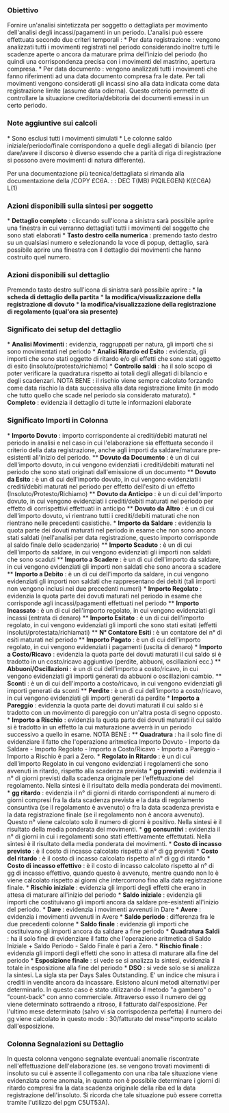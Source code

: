 ### Obiettivo
Fornire un'analisi sintetizzata per soggetto o dettagliata per movimento dell'analisi degli incassi/pagamenti in un periodo.
L'analisi può essere effettuata secondo due criteri temporali : 
\* Per data registrazione :  vengono analizzati tutti i movimenti registrati nel periodo considerando inoltre tutti le scadenze aperte o ancora da maturare prima dell'inizio del periodo (ho quindi una corrispondenza precisa con i movimenti del mastrino, apertura compresa.
\* Per data documento :  vengono analizzati tutti i movimenti che fanno riferimenti ad una data documento compresa fra le date. Per tali movimenti vengono considerati gli incassi sino alla data indicata come data registrazione limite (assume data odierna). Questo criterio permette di controllare la situazione creditoria/debitoria dei documenti emessi in un certo periodo.

### Note aggiuntive sui calcoli
\* Sono esclusi tutti i movimenti simulati
\* Le colonne saldo iniziale/periodo/finale corrispondono a quelle degli allegati di bilancio (per dare/avere il discorso è diverso essendo che a parità di riga di registrazione si possono avere movimenti di natura differente).

Per una documentazione più tecnica/dettagliata si rimanda alla documentazione della /COPY £C6A.
 :  : DEC T(MB) P(QILEGEN) K(£C6A) L(1)

### Azioni disponibili sulla sintesi per soggetto
\* **Dettaglio completo** :  cliccando sull'icona a sinistra sarà possibile aprire una finestra in cui verranno dettagliati tutti i movimenti del soggetto che sono stati elaborati
\* **Tasto destro cella numerica** :  premendo tasto destro su un qualsiasi numero e selezionando la voce di popup, dettaglio, sarà possibile aprire una finestra con il dettaglio dei movimenti che hanno costruito quel numero.

### Azioni disponibili sul dettaglio
Premendo tasto destro sull'icona di sinistra sarà possibile aprire : 
\* **la scheda di dettaglio della partita**
\* **la modifica/visualizzazione della registrazione di dovuto**
\* **la modifica/visualizzazione della registrazione di regolamento (qual'ora sia presente)**

### Significato dei setup del dettaglio
\* **Analisi Movimenti** :  evidenzia, raggruppati per natura, gli importi che si sono movimentati nel periodo
\* **Analisi Ritardo ed Esito** :  evidenzia, gli importi che sono stati oggetto di ritardo e/o gli effetti che sono stati oggetto di esito (insoluto/protesto/richiamo)
\* **Controllo saldi** :  ha il solo scopo di poter verificare la quadratura rispetto ai totali degli allegati di bilancio e degli scadenzari. NOTA BENE :  il rischio viene sempre calcolato forzando come data rischio la data successiva alla data registrazione limite (in modo che tutto quello che scade nel periodo sia considerato maturato).
\* **Completo** :  evidenzia il dettaglio di tutte le informazioni elaborate

### Significato Importi in Colonna
\* **Importo Dovuto** :  importo corrispondente ai crediti/debiti maturati nel periodo in analisi e nel caso in cui l'elaborazione sia effettuata secondo il criterio della data registrazione, anche agli importi da saldare/maturare pre-esistenti all'inizio del periodo.
\*\* **Dovuto da Documento** :  è un di cui dell'importo dovuto, in cui vengono evidenziati i crediti/debiti maturati nel periodo che sono stati originati dall'emissione di un documento
\*\* **Dovuto da Esito** :  è un di cui dell'importo dovuto, in cui vengono evidenziati i crediti/debiti maturati nel periodo per effetto dell'esito di un effetto (Insoluto/Protesto/Richiamo)
\*\* **Dovuto da Anticipo** :  è un di cui dell'importo dovuto, in cui vengono evidenziati i crediti/debiti maturati nel periodo per effetto di corrispettivi effettuati in anticipo
\*\* **Dovuto da Altro** :  è un di cui dell'importo dovuto, vi rientrano tutti i crediti/debiti maturati che non rientrano nelle precedenti casistiche.
\* **Importo da Saldare** :  evidenzia la quota parte dei dovuti maturati nel periodo in esame che non sono ancora stati saldati (nell'analisi per data registrazione, questo importo corrisponde al saldo finale dello scadenzario)
\*\* **Importo Scaduto** :  è un di cui dell'importo da saldare, in cui vengono evidenziati gli importi non saldati che sono scaduti
\*\* **Importo a Scadere** :  è un di cui dell'importo da saldare, in cui vengono evidenziati gli importi non saldati che sono ancora a scadere
\*\* **Importo a Debito** :  è un di cui dell'importo da saldare, in cui vengono evidenziati gli importi non saldati che rappresentano dei debiti (tali importi non vengono inclusi nei due precedenti numeri)
\* **Importo Regolato** :  evidenzia la quota parte dei dovuti maturati nel periodo in esame che corrisponde agli incassi/pagamenti effettuati nel periodo
\*\* **Importo Incassato** :  è un di cui dell'importo regolato, in cui vengono evidenziati gli incassi (entrata di denaro)
\*\* **Importo Esitato** :  è un di cui dell'importo regolato, in cui vengono evidenziati gli importi che sono stati esitati (effetti insoluti/protestata/richiamati)
\*\* **N° Contatore Esiti** :  è un contatore del n° di esiti maturati nel periodo
\*\* **Importo Pagato** :  è un di cui dell'importo regolato, in cui vengono evidenziati i pagamenti (uscita di denaro)
\* **Importo a Costo/Ricavo** :  evidenzia la quota parte dei dovuti maturati il cui saldo si è tradotto in un costo/ricavo aggiuntivo (perdite, abbuoni, oscillazioni ecc.)
\*\* **Abbuoni/Oscillazioni** :  è un di cui dell'importo a costo/ricavo, in cui vengono evidenziati gli importi generati da abbuoni o oscillazioni cambio.
\*\* **Sconti** :  è un di cui dell'importo a costo/ricavo, in cui vengono evidenziati gli importi generati da sconti
\*\* **Perdite** :  è un di cui dell'importo a costo/ricavo, in cui vengono evidenziati gli importi generati da perdite
\* **Importo a Pareggio** :  evidenzia la quota parte dei dovuti maturati il cui saldo si è tradotto con un movimento di pareggio con un'altra posta di segno opposto.
\* **Importo a Rischio** :  evidenzia la quota parte dei dovuti maturati il cui saldo si è tradotto in un effetto la cui maturazione avverrà in un periodo successivo a quello in esame. NOTA BENE : 
\*\* **Quadratura** :  ha il solo fine di evidenziare il fatto che l'operazione aritmetica Importo Dovuto - Importo da Saldare - Importo Regolato - Importo a Costo/Ricavo - Importo a Pareggio - Importo a Rischio è pari a Zero.
\* **Regolato in Ritardo** :  è un di cui dell'importo Regolato in cui vengono evidenziati i regolamenti che sono avvenuti in ritardo, rispetto alla scadenza prevista
\* **gg previsti** :  evidenzia il n° di giorni previsti dalla scadenza originale per l'effettuazione del regolamento. Nella sintesi è il risultato della media ponderata dei movimenti.
\* **gg ritardo** :  evidenzia il n° di giorni di ritardo corrispondenti al numero di giorni compresi fra la data scadenza prevista e la data di regolamento consuntiva (se il regolamento è avvenuto) o fra la data scadenza prevista e la data registrazione finale (se il regolamento non è ancora avvenuto). Questo n° viene calcolato solo il numero di giorni è positivo. Nella sintesi è il risultato della media ponderata dei movimenti.
\* **gg consuntivi** :  evidenzia il n° di giorni in cui i regolamenti sono stati effettivamente effettutati. Nella sintesi è il risultato della media ponderata dei movimenti.
\* **Costo di incasso previsto** :  è il costo di incasso calcolato rispetto al n° di gg previsti
\* **Costo del ritardo** :  è il costo di incasso calcolato rispetto al n° di gg di ritardo
\* **Costo di incasso effettivo** :  è il costo di incasso calcolato rispetto al n° di gg di incasso effettivo, quando questo è avvenuto, mentre quando non lo è viene  calcolato rispetto ai giorni che intercorrono fino alla data registrazione finale.
\* **Rischio iniziale** :  evidenzia gli importi degli effetti che erano in attesa di maturare all'inizio del periodo
\* **Saldo iniziale** :  evidenzia gli importi che costituivano gli importi ancora da saldare pre-esistenti all'inizio del periodo.
\* **Dare** :  evidenzia i movimenti avvenuti in Dare
\* **Avere** :  evidenzia i movimenti avvenuti in Avere
\* **Saldo periodo** :  differenza fra le due precedenti colonne
\* **Saldo finale** :  evidenzia gli importi che costituivano gli importi ancora da saldare a fine periodo
\* **Quadratura Saldi** :  ha il solo fine di evidenziare il fatto che l'operazione aritmetica di Saldo Iniziale + Saldo Periodo - Saldo Finale è pari a Zero.
\* **Rischio finale** :  evidenzia gli importi degli effetti che sono in attesa di maturare alla fine del periodo
\* **Esposizione finale** :  si vede se si analizza la sintesi, evidenzia il totale in esposizione alla fine del periodo
\* **DSO** :  si vede solo se si analizza la sintesi. La sigla sta per Days Sales Outstanding. E' un indice che misura i crediti in vendite ancora da incassare. Esistono alcuni metodi alternativi per determinarlo. In questo caso è stato utilizzando il metodo "a gambero" o "count-back" con anno commerciale. Attraverso esso il numero dei gg viene determinato sottraendo a ritroso, il fatturato dall'esposizione. Per l'ultimo mese determinato (salvo vi sia corrispodenza perfetta) il numero dei gg viene calcolato in questo modo :  30/fatturato del mese\*importo scalato dall'esposizione.

### Colonna Segnalazioni su Dettaglio
In questa colonna vengono segnalate eventuali anomalie riscontrate nell'effettuazione dell'elaborazione (es. se vengono trovati movimenti di insoluto su cui è assente il collegamento con una riba tale situazione viene evidenziata come anomala, in quanto non è possibile determinare i giorni di ritardo compresi fra la data scadenza originale della riba ed la data registrazione dell'insoluto. Si ricorda che tale situazione può essere corretta tramite l'utilizzo del pgm C5UT53A).
